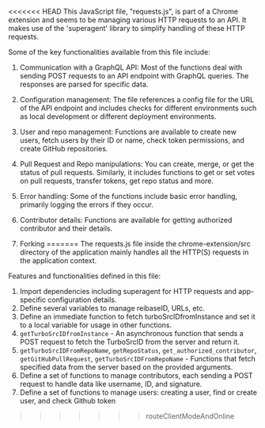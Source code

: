 <<<<<<< HEAD
This JavaScript file, "requests.js", is part of a Chrome extension and seems to be managing various HTTP requests to an API. It makes use of the 'superagent' library to simplify handling of these HTTP requests.

Some of the key functionalities available from this file include:

1. Communication with a GraphQL API: Most of the functions deal with sending POST requests to an API endpoint with GraphQL queries. The responses are parsed for specific data.

2. Configuration management: The file references a config file for the URL of the API endpoint and includes checks for different environments such as local development or different deployment environments.

3. User and repo management: Functions are available to create new users, fetch users by their ID or name, check token permissions, and create GitHub repositories.

4. Pull Request and Repo manipulations: You can create, merge, or get the status of pull requests. Similarly, it includes functions to get or set votes on pull requests, transfer tokens, get repo status and more.

5. Error handling: Some of the functions include basic error handling, primarily logging the errors if they occur.

6. Contributor details: Functions are available for getting authorized contributor and their details.

7. Forking
=======
The requests.js file inside the chrome-extension/src directory of the application mainly handles all the HTTP(S) requests in the application context. 

Features and functionalities defined in this file:
1. Import dependencies including superagent for HTTP requests and app-specific configuration details.
2. Define several variables to manage reibaseID, URLs, etc.
3. Define an immediate function to fetch turboSrcIDfromInstance and set it to a local variable for usage in other functions.
4. `getTurboSrcIDfromInstance` - An asynchronous function that sends a POST request to fetch the TurboSrcID from the server and return it.
5. `getTurboSrcIDFromRepoName`, `getRepoStatus`, `get_authorized_contributor`, `getGitHubPullRequest`, `getTurboSrcIDFromRepoName` - Functions that fetch specified data from the server based on the provided arguments.
6. Define a set of functions to manage contributors, each sending a POST request to handle data like username, ID, and signature. 
7. Define a set of functions to manage users: creating a user, find or create user, and check Github token
>>>>>>> routeClientModeAndOnline
